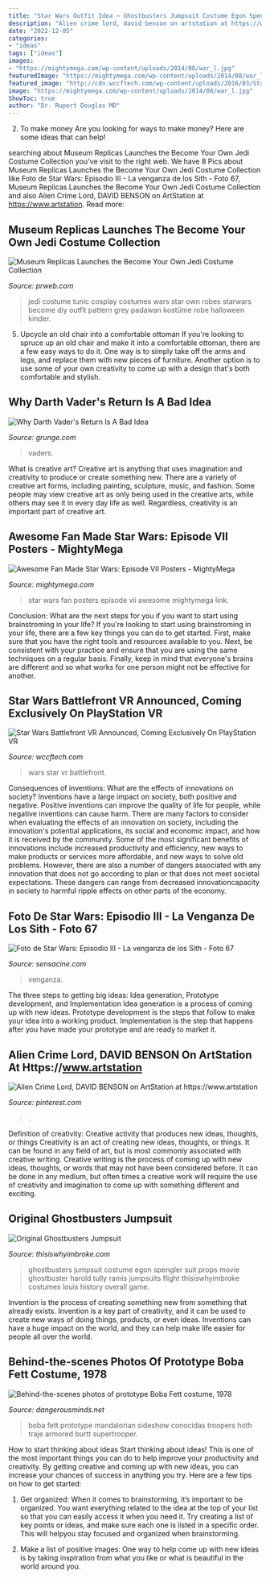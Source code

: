```yaml
---
title: "Star Wars Outfit Idea ~ Ghostbusters Jumpsuit Costume Egon Spengler Suit Props Movie Ghostbuster Harold Tully Ramis Jumpsuits Flight Thisiswhyimbroke Costumes Louis History Overall Game"
description: "Alien crime lord, david benson on artstation at https://www.artstation"
date: "2022-12-05"
categories:
- "ideas"
tags: ["ideas"]
images:
- "https://mightymega.com/wp-content/uploads/2014/08/war_l.jpg"
featuredImage: "https://mightymega.com/wp-content/uploads/2014/08/war_l.jpg"
featured_image: "http://cdn.wccftech.com/wp-content/uploads/2016/03/Star-Wars-Battlefront-VR.jpg"
image: "https://mightymega.com/wp-content/uploads/2014/08/war_l.jpg"
ShowToc: true
author: "Dr. Rupert Douglas MD"
---
```



2. To make money
Are you looking for ways to make money? Here are some ideas that can help!

	

		
searching about Museum Replicas Launches the Become Your Own Jedi Costume Collection you've visit to the right web. We have 8 Pics about Museum Replicas Launches the Become Your Own Jedi Costume Collection like Foto de Star Wars: Episodio III - La venganza de los Sith - Foto 67, Museum Replicas Launches the Become Your Own Jedi Costume Collection and also Alien Crime Lord, DAVID BENSON on ArtStation at https://www.artstation. Read more:
		
    
## Museum Replicas Launches The Become Your Own Jedi Costume Collection

<img loading=lazy src="http://ww1.prweb.com/prfiles/2012/07/06/9675955/770041_h_grey.jpg" onerror="this.onerror=null;this.src='https://tse4.mm.bing.net/th?id=OIP.AR9_2T3geOCxpo_fITUtXQHaHa&amp;pid=15.1';" alt="Museum Replicas Launches the Become Your Own Jedi Costume Collection">

_Source: prweb.com_

>jedi costume tunic cosplay costumes wars star own robes starwars become diy outfit pattern grey padawan kostüme robe halloween kinder. 

	

5. Upcycle an old chair into a comfortable ottoman
If you're looking to spruce up an old chair and make it into a comfortable ottoman, there are a few easy ways to do it. One way is to simply take off the arms and legs, and replace them with new pieces of furniture. Another option is to use some of your own creativity to come up with a design that's both comfortable and stylish.

    
## Why Darth Vader&#039;s Return Is A Bad Idea

<img loading=lazy src="https://img2.grunge.com/img/uploads/2016/02/darthvaderrogueonebadfeatured.jpg" onerror="this.onerror=null;this.src='https://tse3.mm.bing.net/th?id=OIP.5wiO1O9YeITo75PwxnUQZQHaLH&amp;pid=15.1';" alt="Why Darth Vader&#039;s Return Is A Bad Idea">

_Source: grunge.com_

>vaders. 

	

What is creative art?
Creative art is anything that uses imagination and creativity to produce or create something new. There are a variety of creative art forms, including painting, sculpture, music, and fashion. Some people may view creative art as only being used in the creative arts, while others may see it in every day life as well. Regardless, creativity is an important part of creative art.

    
## Awesome Fan Made Star Wars: Episode VII Posters - MightyMega

<img loading=lazy src="https://mightymega.com/wp-content/uploads/2014/08/war_l.jpg" onerror="this.onerror=null;this.src='https://tse3.mm.bing.net/th?id=OIP.fKNcxrExuwk3T1KwDS7QXwHaLH&amp;pid=15.1';" alt="Awesome Fan Made Star Wars: Episode VII Posters - MightyMega">

_Source: mightymega.com_

>star wars fan posters episode vii awesome mightymega link. 

	

Conclusion: What are the next steps for you if you want to start using brainstroming in your life?
If you're looking to start using brainstroming in your life, there are a few key things you can do to get started. First, make sure that you have the right tools and resources available to you. Next, be consistent with your practice and ensure that you are using the same techniques on a regular basis. Finally, keep in mind that everyone's brains are different and so what works for one person might not be effective for another.

    
## Star Wars Battlefront VR Announced, Coming Exclusively On PlayStation VR

<img loading=lazy src="http://cdn.wccftech.com/wp-content/uploads/2016/03/Star-Wars-Battlefront-VR.jpg" onerror="this.onerror=null;this.src='https://tse1.mm.bing.net/th?id=OIP.zjZ-Bx4-xYY0QQ8Pd9AW0AHaEK&amp;pid=15.1';" alt="Star Wars Battlefront VR Announced, Coming Exclusively On PlayStation VR">

_Source: wccftech.com_

>wars star vr battlefront. 

	

Consequences of inventions: What are the effects of innovations on society?
Inventions have a large impact on society, both positive and negative. Positive inventions can improve the quality of life for people, while negative inventions can cause harm. There are many factors to consider when evaluating the effects of an innovation on society, including the innovation's potential applications, its social and economic impact, and how it is received by the community. Some of the most significant benefits of innovations include increased productivity and efficiency, new ways to make products or services more affordable, and new ways to solve old problems. However, there are also a number of dangers associated with any innovation that does not go according to plan or that does not meet societal expectations. These dangers can range from decreased innovationcapacity in society to harmful ripple effects on other parts of the economy.

    
## Foto De Star Wars: Episodio III - La Venganza De Los Sith - Foto 67

<img loading=lazy src="http://es.web.img3.acsta.net/medias/nmedia/18/35/53/23/18832307.jpg" onerror="this.onerror=null;this.src='https://tse1.mm.bing.net/th?id=OIP.-siz2GCIML2CqF9BGN_POwHaLH&amp;pid=15.1';" alt="Foto de Star Wars: Episodio III - La venganza de los Sith - Foto 67">

_Source: sensacine.com_

>venganza. 

	

The three steps to getting big ideas: Idea generation, Prototype development, and Implementation
Idea generation is a process of coming up with new ideas. Prototype development is the steps that follow to make your idea into a working product. Implementation is the step that happens after you have made your prototype and are ready to market it.

    
## Alien Crime Lord, DAVID BENSON On ArtStation At Https://www.artstation

<img loading=lazy src="https://i.pinimg.com/736x/ef/24/c3/ef24c3e55ea438809485b35f0e838a36.jpg" onerror="this.onerror=null;this.src='https://tse3.mm.bing.net/th?id=OIP.iqOe8A_ENZNxGBcrc1JQMgHaKH&amp;pid=15.1';" alt="Alien Crime Lord, DAVID BENSON on ArtStation at https://www.artstation">

_Source: pinterest.com_

>. 

	

Definition of creativity: Creative activity that produces new ideas, thoughts, or things
Creativity is an act of creating new ideas, thoughts, or things. It can be found in any field of art, but is most commonly associated with creative writing. Creative writing is the process of coming up with new ideas, thoughts, or words that may not have been considered before. It can be done in any medium, but often times a creative work will require the use of creativity and imagination to come up with something different and exciting.

    
## Original Ghostbusters Jumpsuit

<img loading=lazy src="https://cdn.thisiswhyimbroke.com/images/movie-prop-ghostbusters-costume.jpg" onerror="this.onerror=null;this.src='https://tse2.mm.bing.net/th?id=OIP.1s_J51tcDu8j46soBjZeHgHaPh&amp;pid=15.1';" alt="Original Ghostbusters Jumpsuit">

_Source: thisiswhyimbroke.com_

>ghostbusters jumpsuit costume egon spengler suit props movie ghostbuster harold tully ramis jumpsuits flight thisiswhyimbroke costumes louis history overall game. 

	

Invention is the process of creating something new from something that already exists. Invention is a key part of creativity, and it can be used to create new ways of doing things, products, or even ideas. Inventions can have a huge impact on the world, and they can help make life easier for people all over the world.

    
## Behind-the-scenes Photos Of Prototype Boba Fett Costume, 1978

<img loading=lazy src="https://dangerousminds.net/content/uploads/images/bf3sdfsdfsdfsdfsdf.jpg.jpg" onerror="this.onerror=null;this.src='https://tse4.mm.bing.net/th?id=OIP.c-lnONLr2kNFNFoqolzv_AAAAA&amp;pid=15.1';" alt="Behind-the-scenes photos of prototype Boba Fett costume, 1978">

_Source: dangerousminds.net_

>boba fett prototype mandalorian sideshow conocidas troopers hoth traje armored burtt supertrooper. 

	

How to start thinking about ideas
Start thinking about ideas! This is one of the most important things you can do to help improve your productivity and creativity. By getting creative and coming up with new ideas, you can increase your chances of success in anything you try. Here are a few tips on how to get started:
1. Get organized: When it comes to brainstorming, it’s important to be organized. You want everything related to the idea at the top of your list so that you can easily access it when you need it. Try creating a list of key points or ideas, and make sure each one is listed in a specific order. This will helpyou stay focused and organized when brainstorming.

2. Make a list of positive images: One way to help come up with new ideas is by taking inspiration from what you like or what is beautiful in the world around you.


